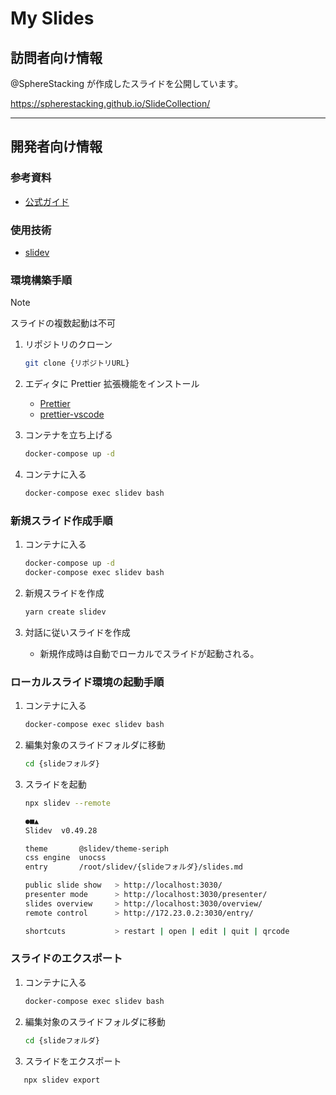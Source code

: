 # My Slides

## 訪問者向け情報

@SphereStacking が作成したスライドを公開しています。

https://spherestacking.github.io/SlideCollection/

---

## 開発者向け情報

### 参考資料

- [公式ガイド](https://sli.dev/guide/)

### 使用技術

- [slidev](https://github.com/slidevjs/slidev)

### 環境構築手順

> [!NOTE]
> スライドの複数起動は不可

1. リポジトリのクローン

   ```sh
   git clone {リポジトリURL}
   ```

2. エディタに Prettier 拡張機能をインストール

   - [Prettier](https://prettier.io/)
   - [prettier-vscode](https://marketplace.visualstudio.com/items?itemName=esbenp.prettier-vscode)

3. コンテナを立ち上げる

   ```sh
   docker-compose up -d
   ```

4. コンテナに入る

   ```sh
   docker-compose exec slidev bash
   ```

### 新規スライド作成手順

1. コンテナに入る

   ```sh
   docker-compose up -d
   docker-compose exec slidev bash
   ```

2. 新規スライドを作成

   ```sh
   yarn create slidev
   ```

3. 対話に従いスライドを作成

   - 新規作成時は自動でローカルでスライドが起動される。

### ローカルスライド環境の起動手順

1. コンテナに入る

   ```sh
   docker-compose exec slidev bash
   ```

2. 編集対象のスライドフォルダに移動

   ```sh
   cd {slideフォルダ}
   ```

3. スライドを起動

   ```sh
   npx slidev --remote

   ●■▲
   Slidev  v0.49.28

   theme       @slidev/theme-seriph
   css engine  unocss
   entry       /root/slidev/{slideフォルダ}/slides.md

   public slide show   > http://localhost:3030/
   presenter mode      > http://localhost:3030/presenter/
   slides overview     > http://localhost:3030/overview/
   remote control      > http://172.23.0.2:3030/entry/

   shortcuts           > restart | open | edit | quit | qrcode
   ```

### スライドのエクスポート

1. コンテナに入る

   ```sh
   docker-compose exec slidev bash
   ```

2. 編集対象のスライドフォルダに移動

   ```sh
   cd {slideフォルダ}
   ```

3. スライドをエクスポート

```sh
   npx slidev export
```
